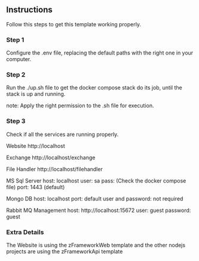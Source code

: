 ## Instructions

Follow this steps to get this template working properly.

### Step 1

Configure the .env file, replacing the default paths with the right one in your computer.

### Step 2

Run the ./up.sh file to get the docker compose stack do its job, until the stack is up and running.

note: Apply the right permission to the .sh file for execution.

### Step 3

Check if all the services are running properly.

Website
http://localhost

Exchange
http://localhost/exchange

File Handler
http://localhost/filehandler

MS Sql Server
host: localhost
user: sa
pass: (Check the docker compose file)
port: 1443 (default)

Mongo DB
host: localhost
port: default
user and password: not required

Rabbit MQ Management
host: http://localhost:15672
user: guest
password: guest

### Extra Details

The Website is using the zFrameworkWeb template and the other nodejs projects are using the zFrameworkApi template